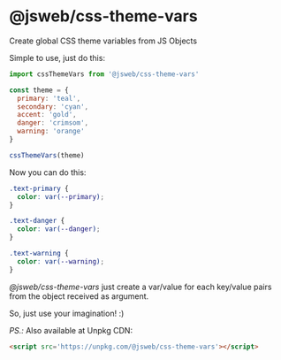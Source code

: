 # @jsweb/css-theme-vars

Create global CSS theme variables from JS Objects

Simple to use, just do this:

```javascript
import cssThemeVars from '@jsweb/css-theme-vars'

const theme = {
  primary: 'teal',
  secondary: 'cyan',
  accent: 'gold',
  danger: 'crimsom',
  warning: 'orange'
}

cssThemeVars(theme)
```

Now you can do this:

```css
.text-primary {
  color: var(--primary);
}

.text-danger {
  color: var(--danger);
}

.text-warning {
  color: var(--warning);
}
```

*@jsweb/css-theme-vars* just create a var/value for each key/value pairs from the object received as argument.

So, just use your imagination! :)

_PS.:_ Also available at Unpkg CDN:

```html
<script src='https://unpkg.com/@jsweb/css-theme-vars'></script>
```
